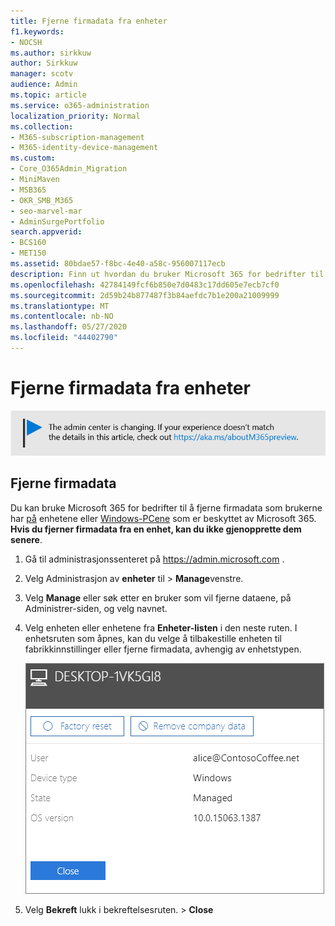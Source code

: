 ```yaml
---
title: Fjerne firmadata fra enheter
f1.keywords:
- NOCSH
ms.author: sirkkuw
author: Sirkkuw
manager: scotv
audience: Admin
ms.topic: article
ms.service: o365-administration
localization_priority: Normal
ms.collection:
- M365-subscription-management
- M365-identity-device-management
ms.custom:
- Core_O365Admin_Migration
- MiniMaven
- MSB365
- OKR_SMB_M365
- seo-marvel-mar
- AdminSurgePortfolio
search.appverid:
- BCS160
- MET150
ms.assetid: 80bdae57-f8bc-4e40-a58c-956007117ecb
description: Finn ut hvordan du bruker Microsoft 365 for bedrifter til å fjerne firmadata som brukerne har på enhetene eller Windows-PCene.
ms.openlocfilehash: 42784149fcf6b850e7d0483c17dd605e7ecb7cf0
ms.sourcegitcommit: 2d59b24b877487f3b84aefdc7b1e200a21009999
ms.translationtype: MT
ms.contentlocale: nb-NO
ms.lasthandoff: 05/27/2020
ms.locfileid: "44402790"
---
```

# <a name="remove-company-data-from-devices"></a>Fjerne firmadata fra enheter

[![Etikett for å gi deg beskjed om at administrasjonssenteret endres. Du finner mer informasjon på aka.ms/aboutM365preview.](../media/m365admincenterchanging.png)](https://docs.microsoft.com/office365/admin/microsoft-365-admin-center-preview)

## <a name="remove-company-data"></a>Fjerne firmadata

Du kan bruke Microsoft 365 for bedrifter til å fjerne firmadata som brukerne har [på](app-protection-settings-for-android-and-ios.md) enhetene eller [Windows-PCene](protection-settings-for-windows-10-devices.md) som er beskyttet av Microsoft 365. **Hvis du fjerner firmadata fra en enhet, kan du ikke gjenopprette dem senere**. 
  
1. Gå til administrasjonssenteret på <a href="https://go.microsoft.com/fwlink/p/?linkid=837890" target="_blank">https://admin.microsoft.com</a> .
    
2. Velg Administrasjon av **enheter** til \> **Manage**venstre.  
  
3. Velg **Manage** eller søk etter en bruker som vil fjerne dataene, på Administrer-siden, og velg navnet. 
    
4. Velg enheten eller enhetene fra **Enheter-listen** i den neste ruten. I enhetsruten som åpnes, kan du velge å tilbakestille enheten til fabrikkinnstillinger eller fjerne firmadata, avhengig av enhetstypen. 
    
    ![I ruten fjern firmadata velger du enheten du vil fjerne dataene fra.](../media/resetorremove.png)
  
5. Velg **Bekreft** lukk i bekreftelsesruten. \> **Close**
    



